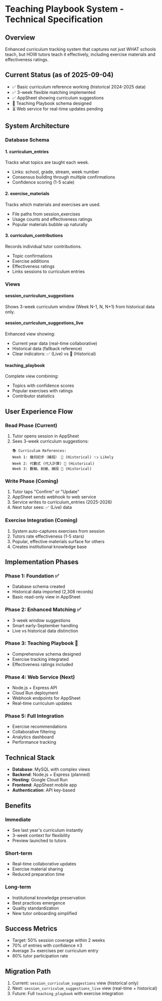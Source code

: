 # Teaching Playbook System - Technical Specification

## Overview
Enhanced curriculum tracking system that captures not just WHAT schools teach, but HOW tutors teach it effectively, including exercise materials and effectiveness ratings.

## Current Status (as of 2025-09-04)
- ✅ Basic curriculum reference working (historical 2024-2025 data)
- ✅ 3-week flexible matching implemented
- ✅ AppSheet showing curriculum suggestions
- 🚧 Teaching Playbook schema designed
- ⏳ Web service for real-time updates pending

## System Architecture

### Database Schema

#### 1. curriculum_entries
Tracks what topics are taught each week.
- Links: school, grade, stream, week number
- Consensus building through multiple confirmations
- Confidence scoring (1-5 scale)

#### 2. exercise_materials  
Tracks which materials and exercises are used.
- File paths from session_exercises
- Usage counts and effectiveness ratings
- Popular materials bubble up naturally

#### 3. curriculum_contributions
Records individual tutor contributions.
- Topic confirmations
- Exercise additions
- Effectiveness ratings
- Links sessions to curriculum entries

### Views

#### session_curriculum_suggestions
Shows 3-week curriculum window (Week N-1, N, N+1) from historical data only.

#### session_curriculum_suggestions_live
Enhanced view showing:
- Current year data (real-time collaborative)
- Historical data (fallback reference)
- Clear indicators: ✅ (Live) vs 📖 (Historical)

#### teaching_playbook
Complete view combining:
- Topics with confidence scores
- Popular exercises with ratings
- Contributor statistics

## User Experience Flow

### Read Phase (Current)
1. Tutor opens session in AppSheet
2. Sees 3-week curriculum suggestions:
   ```
   📚 Curriculum References:
   Week 1: 幾何初步（線段） 📖 (Historical) 👈 Likely
   Week 2: 代數式 (代入計算) 📖 (Historical)
   Week 3: 數軸、射線、線段 📖 (Historical)
   ```

### Write Phase (Coming)
1. Tutor taps "Confirm" or "Update"
2. AppSheet sends webhook to web service
3. Service writes to curriculum_entries (2025-2026)
4. Next tutor sees: ✅ (Live) data

### Exercise Integration (Coming)
1. System auto-captures exercises from session
2. Tutors rate effectiveness (1-5 stars)
3. Popular, effective materials surface for others
4. Creates institutional knowledge base

## Implementation Phases

### Phase 1: Foundation ✅
- Database schema created
- Historical data imported (2,308 records)
- Basic read-only view in AppSheet

### Phase 2: Enhanced Matching ✅
- 3-week window suggestions
- Smart early-September handling
- Live vs historical data distinction

### Phase 3: Teaching Playbook 🚧
- Comprehensive schema designed
- Exercise tracking integrated
- Effectiveness ratings included

### Phase 4: Web Service (Next)
- Node.js + Express API
- Cloud Run deployment
- Webhook endpoints for AppSheet
- Real-time curriculum updates

### Phase 5: Full Integration
- Exercise recommendations
- Collaborative filtering
- Analytics dashboard
- Performance tracking

## Technical Stack

- **Database**: MySQL with complex views
- **Backend**: Node.js + Express (planned)
- **Hosting**: Google Cloud Run
- **Frontend**: AppSheet mobile app
- **Authentication**: API key-based

## Benefits

### Immediate
- See last year's curriculum instantly
- 3-week context for flexibility
- Preview launched to tutors

### Short-term
- Real-time collaborative updates
- Exercise material sharing
- Reduced preparation time

### Long-term
- Institutional knowledge preservation
- Best practices emergence
- Quality standardization
- New tutor onboarding simplified

## Success Metrics
- Target: 50% session coverage within 2 weeks
- 70% of entries with confidence ≥3
- Average 3+ exercises per curriculum entry
- 80% tutor participation rate

## Migration Path
1. Current: `session_curriculum_suggestions` view (historical only)
2. Next: `session_curriculum_suggestions_live` view (real-time + historical)
3. Future: Full `teaching_playbook` with exercise integration